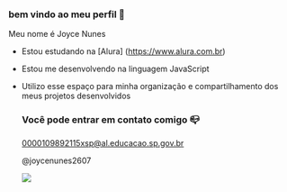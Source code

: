 ### bem vindo ao meu perfil 💜

Meu nome é Joyce Nunes

- Estou estudando na [Alura] (https://www.alura.com.br)
- Estou me desenvolvendo na linguagem JavaScript
- Utilizo esse espaço para minha organização e compartilhamento dos meus projetos desenvolvidos

  ### Você pode entrar em contato comigo 📪

  0000109892115xsp@al.educacao.sp.gov.br

  @joycenunes2607

  ![](https://media1.tenor.com/m/HCuR3pvHqdsAAAAC/um-drag-ih-ines-brasil.gif)
 

